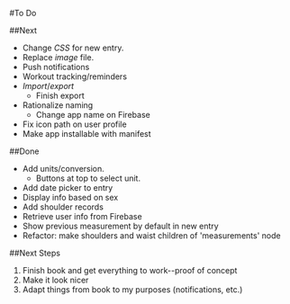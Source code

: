 #To Do

##Next

* Change *CSS* for new entry.
* Replace *image* file.
* Push notifications
* Workout tracking/reminders
* *Import*/*export*
  * Finish export
* Rationalize naming
  * Change app name on Firebase
* Fix icon path on user profile
* Make app installable with manifest

##Done

* Add units/conversion.
  * Buttons at top to select unit.
* Add date picker to entry
* Display info based on sex
* Add shoulder records
* Retrieve user info from Firebase
* Show previous measurement by default in new entry
* Refactor: make shoulders and waist children of 'measurements' node

##Next Steps
1. Finish book and get everything to work--proof of concept
2. Make it look nicer
3. Adapt things from book to my purposes (notifications, etc.)
